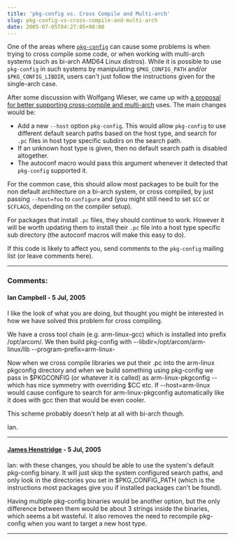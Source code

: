 ```yaml
---
title: 'pkg-config vs. Cross Compile and Multi-arch'
slug: pkg-config-vs-cross-compile-and-multi-arch
date: 2005-07-05T04:27:05+08:00
---
```


One of the areas where [`pkg-config`](http://pkgconfig.freedesktop.org/)
can cause some problems is when trying to cross compile some code, or
when working with multi-arch systems (such as bi-arch AMD64 Linux
distros). While it is possible to use `pkg-config` in such systems by
manipulating `$PKG_CONFIG_PATH` and/or `$PKG_CONFIG_LIBDIR`, users
can\'t just follow the instructions given for the single-arch case.

After some discussion with Wolfgang Wieser, we came up with [a proposal
for better supporting cross-compile and
multi-arch](http://pkgconfig.freedesktop.org/wiki/CrossCompileProposal)
uses. The main changes would be:

-   Add a new `--host` option `pkg-config`. This would allow
    `pkg-config` to use different default search paths based on the host
    type, and search for `.pc` files in host type specific subdirs on
    the search path.
-   If an unknown host type is given, then no default search path is
    disabled altogether.
-   The autoconf macro would pass this argument whenever it detected
    that `pkg-config` supported it.

For the common case, this should allow most packages to be built for the
non default architecture on a bi-arch system, or cross compiled, by just
passing `--host=foo` to `configure` and (you might still need to set
`$CC` or `$CFLAGS`, depending on the compiler setup).

For packages that install `.pc` files, they should continue to work.
However it will be worth updating them to install their `.pc` file into
a host type specific sub directory (the autoconf macros will make this
easy to do).

If this code is likely to affect you, send comments to the `pkg-config`
mailing list (or leave comments here).

---
### Comments:
#### Ian Campbell - <time datetime="2005-07-05 17:20:32">5 Jul, 2005</time>

I like the look of what you are doing, but thought you might be
interested in how we have solved this problem for cross compiling.

We have a cross tool chain (e.g. arm-linux-gcc) which is installed into
prefix /opt/arcom/. We then build pkg-config with
\--libdir=/opt/arcom/arm-linux/lib \--program-prefix=arm-linux-

Now when we cross compile libraries we put their .pc into the arm-linux
pkgconfig directory and when we build something using pkg-config we pass
in \$PKGCONFIG (or whatever it is called) as arm-linux-pkgconfig \--
which has nice symmetry with overriding \$CC etc. If \--host=arm-linux
would cause configure to search for arm-linux-pkgconfig automatically
like it does with gcc then that would be even cooler.

This scheme probably doesn\'t help at all with bi-arch though.

Ian.

---
#### [James Henstridge](http://blogs.gnome.org/jamesh) - <time datetime="2005-07-05 23:02:41">5 Jul, 2005</time>

Ian: with these changes, you should be able to use the system\'s default
pkg-config binary. It will just skip the system configured search paths,
and only look in the directories you set in \$PKG\_CONFIG\_PATH (which
is the instructions most packages give you if installed packages can\'t
be found).

Having multiple pkg-config binaries would be another option, but the
only difference between them would be about 3 strings inside the
binaries, which seems a bit wasteful. It also removes the need to
recompile pkg-config when you want to target a new host type.

---

